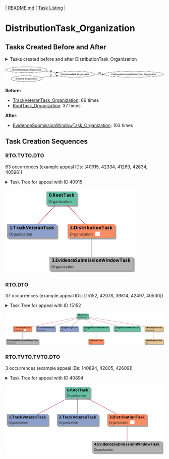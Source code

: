 | [README.md](/README.md) | [Task Listing](tasklist.md) |

# DistributionTask_Organization

## Tasks Created Before and After

<details><summary>Tasks created before and after DistributionTask_Organization</summary>

```
digraph G {
rankdir="LR";
"TrackVeteranTask_Organization" -> "DistributionTask_Organization" [label=66]
"RootTask_Organization" -> "DistributionTask_Organization" [label=37]
"DistributionTask_Organization" -> "EvidenceSubmissionWindowTask_Organization" [label=103]
}
```
</details>

![DistributionTask_Organization](dot/DistributionTask_Organization.dot.png)

**Before:**

   * [TrackVeteranTask_Organization](TrackVeteranTask_Organization.md): 66 times
   * [RootTask_Organization](RootTask_Organization.md): 37 times

**After:**

   * [EvidenceSubmissionWindowTask_Organization](EvidenceSubmissionWindowTask_Organization.md): 103 times

## Task Creation Sequences

### RTO.TVTO.DTO

63 occurrences (example appeal IDs: [40915, 42334, 41269, 42634, 40596])

<details><summary>Task Tree for appeal with ID 40915</summary>

```
@startuml
skinparam {
  ObjectBorderColor #555
  ObjectBorderThickness 0
  ObjectFontStyle bold
  ObjectFontSize 14
  ObjectAttributeFontColor #333
  ObjectAttributeFontSize 12
}
  object 0.RootTask #66c2a5 {
Organization
}
  object 1.TrackVeteranTask #8da0cb {
Organization
}
  object 2.DistributionTask #fc8d62 {
Organization  <back:white>    </back>
}
  object 3.EvidenceSubmissionWindowTask #b3b3b3 {
Organization
}
0.RootTask -- 1.TrackVeteranTask
0.RootTask -- 2.DistributionTask
2.DistributionTask -- 3.EvidenceSubmissionWindowTask
@enduml
```
</details>

![RTO.TVTO.DTO-40915](uml/RTO.TVTO.DTO-40915.png)

### RTO.DTO

37 occurrences (example appeal IDs: [15152, 42078, 39814, 42497, 40530])

<details><summary>Task Tree for appeal with ID 15152</summary>

```
@startuml
skinparam {
  ObjectBorderColor #555
  ObjectBorderThickness 0
  ObjectFontStyle bold
  ObjectFontSize 14
  ObjectAttributeFontColor #333
  ObjectAttributeFontSize 12
}
  object 0.RootTask #66c2a5 {
Organization
}
  object 1.DistributionTask #fc8d62 {
Organization  <back:white>    </back>
}
  object 2.EvidenceSubmissionWindowTask #b3b3b3 {
Organization
}
  object 3.TrackVeteranTask #8da0cb {
Organization
}
  object 4.JudgeAssignTask #8da0cb {
User
}
  object 5.JudgeDecisionReviewTask #66c2a5 {
User
}
  object 6.AttorneyTask #fc8d62 {
User
}
  object 7.JudgeDecisionReviewTask #66c2a5 {
User
}
  object 8.BvaDispatchTask #e5c494 {
Organization
}
  object 9.BvaDispatchTask #e5c494 {
User
}
0.RootTask -- 1.DistributionTask
1.DistributionTask -- 2.EvidenceSubmissionWindowTask
0.RootTask -- 3.TrackVeteranTask
0.RootTask -- 4.JudgeAssignTask
0.RootTask -- 5.JudgeDecisionReviewTask
5.JudgeDecisionReviewTask -- 6.AttorneyTask
0.RootTask -- 7.JudgeDecisionReviewTask
0.RootTask -- 8.BvaDispatchTask
8.BvaDispatchTask -- 9.BvaDispatchTask
@enduml
```
</details>

![RTO.DTO-15152](uml/RTO.DTO-15152.png)

### RTO.TVTO.TVTO.DTO

3 occurrences (example appeal IDs: [40894, 42805, 42609])

<details><summary>Task Tree for appeal with ID 40894</summary>

```
@startuml
skinparam {
  ObjectBorderColor #555
  ObjectBorderThickness 0
  ObjectFontStyle bold
  ObjectFontSize 14
  ObjectAttributeFontColor #333
  ObjectAttributeFontSize 12
}
  object 0.RootTask #66c2a5 {
Organization
}
  object 1.TrackVeteranTask #8da0cb {
Organization
}
  object 2.TrackVeteranTask #8da0cb {
Organization
}
  object 3.DistributionTask #fc8d62 {
Organization  <back:white>    </back>
}
  object 4.EvidenceSubmissionWindowTask #b3b3b3 {
Organization
}
0.RootTask -- 1.TrackVeteranTask
0.RootTask -- 2.TrackVeteranTask
0.RootTask -- 3.DistributionTask
3.DistributionTask -- 4.EvidenceSubmissionWindowTask
@enduml
```
</details>

![RTO.TVTO.TVTO.DTO-40894](uml/RTO.TVTO.TVTO.DTO-40894.png)

